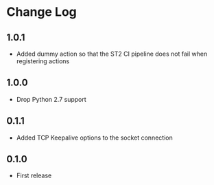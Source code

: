# Change Log

## 1.0.1

* Added dummy action so that the ST2 CI pipeline does not fail when registering actions

## 1.0.0

* Drop Python 2.7 support

## 0.1.1
- Added TCP Keepalive options to the socket connection
## 0.1.0
- First release
